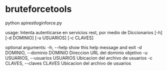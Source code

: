 # bruteforcetools

python apirestloginforce.py 

usage: Intenta autenticarse en servicios rest, por medio de Diccionarios
       [-h] [-d DOMINIO] [-u USUARIOS] [-c CLAVES]

optional arguments:
  -h, --help            show this help message and exit
  -d DOMINIO, --dominio DOMINIO
                        Direccion URL del dominio objetivo
  -u USUARIOS, --usuarios USUARIOS
                        Ubicacion del archivo de usuarios
  -c CLAVES, --claves CLAVES
                        Ubicacion del archivo de usuarios
